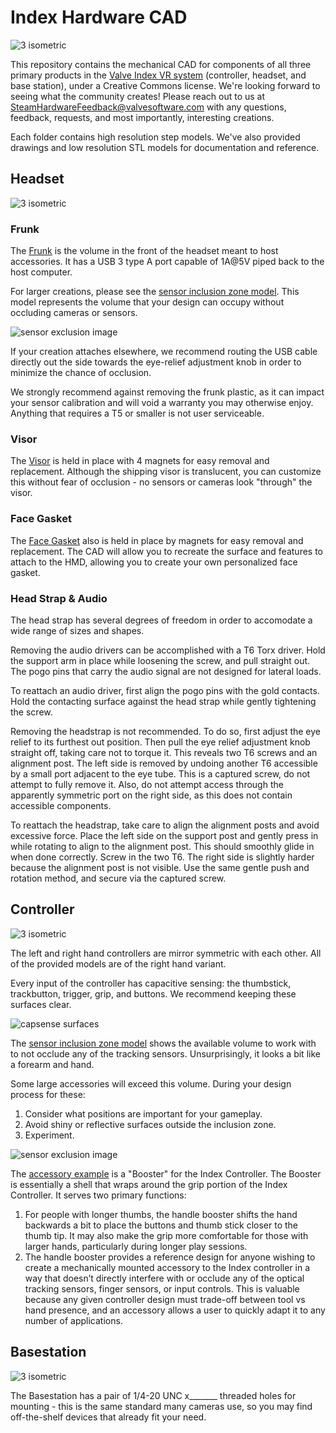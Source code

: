# Index Hardware CAD

![3 isometric](Basestation/3iso.png)

This repository contains the mechanical CAD for components of all three primary products in the [Valve Index VR system](https://www.valvesoftware.com/en/index) (controller, headset, and base station), under a Creative Commons license.  We're looking forward to seeing what the community creates!  Please reach out to us at SteamHardwareFeedback@valvesoftware.com with any questions, feedback, requests, and most importantly, interesting creations.

Each folder contains high resolution step models.  We've also provided drawings and low resolution STL models for documentation and reference.  

## Headset
![3 isometric](Headset/3hmd.png)

### Frunk

The [Frunk](Headset/frunk_ref_drawing.pdf) is the volume in the front of the headset meant to host accessories.  It has a USB 3 type A port capable of 1A@5V piped back to the host computer.


For larger creations, please see the [sensor inclusion zone model](Headset/index_hmd_accessory_inclusion_zone.stp.zip).  This model represents the volume that your design can occupy without occluding cameras or sensors.

![sensor exclusion image](Headset/sensor_exclusion.jpg)

If your creation attaches elsewhere, we recommend routing the USB cable directly out the side towards the eye-relief adjustment knob in order to minimize the chance of occlusion.

We strongly recommend against removing the frunk plastic, as it can impact your sensor calibration and will void a warranty you may otherwise enjoy.  Anything that requires a T5 or smaller is not user serviceable.

### Visor

The [Visor](Headset/index_hmd_visor.stp.zip) is held in place with 4 magnets for easy removal and replacement.  Although the shipping visor is translucent, you can customize this without fear of occlusion - no sensors or cameras look "through" the visor.


### Face Gasket

The [Face Gasket](Headset/index_hmd_facegasket.stp.zip) also is held in place by magnets for easy removal and replacement. The CAD will allow you to recreate the surface and features to attach to the HMD, allowing you to create your own personalized face gasket.

### Head Strap & Audio

The head strap has several degrees of freedom in order to accomodate a wide range of sizes and shapes.  

Removing the audio drivers can be accomplished with a T6 Torx driver.  Hold the support arm in place while loosening the screw, and pull straight out.  The pogo pins that carry the audio signal are not designed for lateral loads.

To reattach an audio driver, first align the pogo pins with the gold contacts.  Hold the contacting surface against the head strap while gently tightening the screw.

Removing the headstrap is not recommended.  To do so, first adjust the eye relief to its furthest out position.  Then pull the eye relief adjustment knob straight off, taking care not to torque it.  This reveals two T6 screws and an alignment post.  The left side is removed by undoing another T6 accessible by a small port adjacent to the eye tube.  This is a captured screw, do not attempt to fully remove it.  Also, do not attempt access through the apparently symmetric port on the right side, as this does not contain accessible components.

To reattach the headstrap, take care to align the alignment posts and avoid excessive force.  Place the left side on the support post and gently press in while rotating to align to the alignment post.  This should smoothly glide in when done correctly.  Screw in the two T6.  The right side is slightly harder because the alignment post is not visible.  Use the same gentle push and rotation method, and secure via the captured screw.

## Controller
![3 isometric](Controller/3control.png)

The left and right hand controllers are mirror symmetric with each other.  All of the provided models are of the right hand variant.

Every input of the controller has capacitive sensing: the thumbstick, trackbutton, trigger, grip, and buttons. We recommend keeping these surfaces clear.

![capsense surfaces](Controller/capsense_surfaces.jpg)

The [sensor inclusion zone model](Controller/index_controller_sensor_inclusion.stp.zip) shows the available volume to work with to not occlude any of the tracking sensors.  Unsurprisingly, it looks a bit like a forearm and hand.  

Some large accessories will exceed this volume.  During your design process for these:
1. Consider what positions are important for your gameplay.
3. Avoid shiny or reflective surfaces outside the inclusion zone.
3. Experiment.

![sensor exclusion image](Controller/sensor_exclusion.jpg)

The [accessory example](Controller/index_controller_example.stp.zip) is a "Booster" for the Index Controller. The Booster is essentially a shell that wraps around the grip portion of the Index Controller. It serves two primary functions:

1. For people with longer thumbs, the handle booster shifts the hand backwards a bit to place the buttons and thumb stick closer to the thumb tip. It may also make the grip more comfortable for those with larger hands, particularly during longer play sessions.
2. The handle booster provides a reference design for anyone wishing to create a mechanically mounted accessory to the Index controller in a way that doesn’t directly interfere with or occlude any of the optical tracking sensors, finger sensors, or input controls. This is valuable because any given controller design must trade-off between tool vs hand presence, and an accessory allows a user to quickly adapt it to any number of applications.


## Basestation
![3 isometric](Basestation/3base.png)

The Basestation has a pair of 1/4-20 UNC x_______ threaded holes for mounting - this is the same standard many cameras use, so you may find off-the-shelf devices that already fit your need. 
